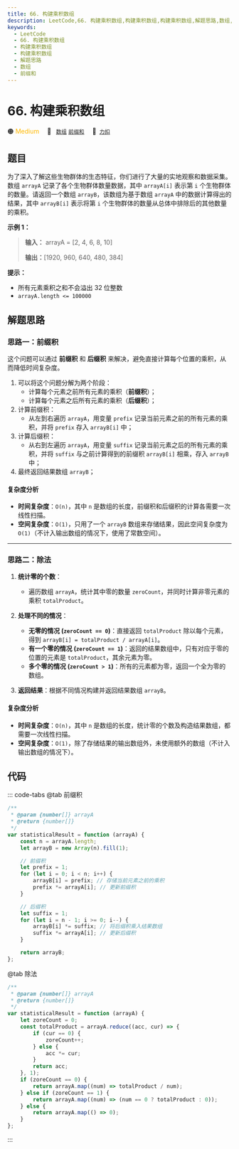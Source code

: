 ```yaml
---
title: 66. 构建乘积数组
description: LeetCode,66. 构建乘积数组,构建乘积数组,构建乘积数组,解题思路,数组,前缀和
keywords:
  - LeetCode
  - 66. 构建乘积数组
  - 构建乘积数组
  - 构建乘积数组
  - 解题思路
  - 数组
  - 前缀和
---
```


# 66. 构建乘积数组

🟠 <font color=#ffb800>Medium</font>&emsp; 🔖&ensp; [`数组`](/tag/array.md) [`前缀和`](/tag/prefix-sum.md)&emsp; 🔗&ensp;[`力扣`](https://leetcode.cn/problems/gou-jian-cheng-ji-shu-zu-lcof)

## 题目

为了深入了解这些生物群体的生态特征，你们进行了大量的实地观察和数据采集。数组 `arrayA` 记录了各个生物群体数量数据，其中 `arrayA[i]`
表示第 `i` 个生物群体的数量。请返回一个数组 `arrayB`，该数组为基于数组 `arrayA` 中的数据计算得出的结果，其中 `arrayB[i]`
表示将第 `i` 个生物群体的数量从总体中排除后的其他数量的乘积。

**示例 1：**

> **输入：** arrayA = [2, 4, 6, 8, 10]
>
> **输出：**[1920, 960, 640, 480, 384]

**提示：**

- 所有元素乘积之和不会溢出 32 位整数
- `arrayA.length <= 100000`

## 解题思路

### 思路一：前缀积

这个问题可以通过 **前缀积** 和 **后缀积** 来解决，避免直接计算每个位置的乘积，从而降低时间复杂度。

1. 可以将这个问题分解为两个阶段：
   - 计算每个元素之前所有元素的乘积（**前缀积**）；
   - 计算每个元素之后所有元素的乘积（**后缀积**）；
2. 计算前缀积：
   - 从左到右遍历 `arrayA`，用变量 `prefix` 记录当前元素之前的所有元素的乘积，并将 `prefix` 存入 `arrayB[i]` 中；
3. 计算后缀积：
   - 从右到左遍历 `arrayA`，用变量 `suffix` 记录当前元素之后的所有元素的乘积，并将 `suffix` 与之前计算得到的前缀积 `arrayB[i]` 相乘，存入 `arrayB` 中；
4. 最终返回结果数组 `arrayB`；

#### 复杂度分析

- **时间复杂度**：`O(n)`，其中 `n` 是数组的长度，前缀积和后缀积的计算各需要一次线性扫描。
- **空间复杂度**：`O(1)`，只用了一个 `arrayB` 数组来存储结果，因此空间复杂度为 `O(1)`（不计入输出数组的情况下，使用了常数空间）。

---

### 思路二：除法

1. **统计零的个数**：

   - 遍历数组 `arrayA`，统计其中零的数量 `zeroCount`，并同时计算非零元素的乘积 `totalProduct`。

2. **处理不同的情况**：

   - **无零的情况 (`zeroCount == 0`)**：直接返回 `totalProduct` 除以每个元素，得到 `arrayB[i] = totalProduct / arrayA[i]`。
   - **有一个零的情况 (`zeroCount == 1`)**：返回的结果数组中，只有对应于零的位置的元素是 `totalProduct`，其余元素为零。
   - **多个零的情况 (`zeroCount > 1`)**：所有的元素都为零，返回一个全为零的数组。

3. **返回结果**：根据不同情况构建并返回结果数组 `arrayB`。

#### 复杂度分析

- **时间复杂度**：`O(n)`，其中 `n` 是数组的长度，统计零的个数及构造结果数组，都需要一次线性扫描。
- **空间复杂度**：`O(1)`，除了存储结果的输出数组外，未使用额外的数组（不计入输出数组的情况下）。

## 代码

::: code-tabs
@tab 前缀积

```javascript
/**
 * @param {number[]} arrayA
 * @return {number[]}
 */
var statisticalResult = function (arrayA) {
	const n = arrayA.length;
	let arrayB = new Array(n).fill(1);

	// 前缀积
	let prefix = 1;
	for (let i = 0; i < n; i++) {
		arrayB[i] = prefix; // 存储当前元素之前的乘积
		prefix *= arrayA[i]; // 更新前缀积
	}

	// 后缀积
	let suffix = 1;
	for (let i = n - 1; i >= 0; i--) {
		arrayB[i] *= suffix; // 将后缀积乘入结果数组
		suffix *= arrayA[i]; // 更新后缀积
	}

	return arrayB;
};
```

@tab 除法

```javascript
/**
 * @param {number[]} arrayA
 * @return {number[]}
 */
var statisticalResult = function (arrayA) {
	let zoreCount = 0;
	const totalProduct = arrayA.reduce((acc, cur) => {
		if (cur == 0) {
			zoreCount++;
		} else {
			acc *= cur;
		}
		return acc;
	}, 1);
	if (zoreCount == 0) {
		return arrayA.map((num) => totalProduct / num);
	} else if (zoreCount == 1) {
		return arrayA.map((num) => (num == 0 ? totalProduct : 0));
	} else {
		return arrayA.map(() => 0);
	}
};
```

:::
